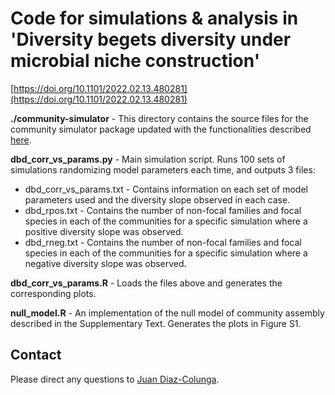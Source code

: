 # Code for simulations &amp; analysis in 'Diversity begets diversity under microbial niche construction'
[https://doi.org/10.1101/2022.02.13.480281](https://doi.org/10.1101/2022.02.13.480281)

**./community-simulator** - This directory contains the source files for the community simulator package updated with the functionalities described [here](https://doi.org/10.1073/pnas.2111261119).

**dbd_corr_vs_params.py** - Main simulation script. Runs 100 sets of simulations randomizing model parameters each time, and outputs 3 files:

* dbd_corr_vs_params.txt - Contains information on each set of model parameters used and the diversity slope observed in each case.
* dbd_rpos.txt - Contains the number of non-focal families and focal species in each of the communities for a specific simulation where a positive diversity slope was observed.
* dbd_rneg.txt - Contains the number of non-focal families and focal species in each of the communities for a specific simulation where a negative diversity slope was observed.

**dbd_corr_vs_params.R** - Loads the files above and generates the corresponding plots.

**null_model.R** - An implementation of the null model of community assembly described in the Supplementary Text. Generates the plots in Figure S1.

## Contact

Please direct any questions to [Juan Diaz-Colunga](mailto:juan.diazcolunga@yale.edu).